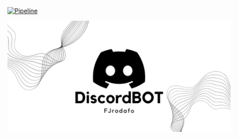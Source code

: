 [![Pipeline](https://github.com/FJrodafo/DiscordBOT/actions/workflows/pipeline_deployment.yml/badge.svg)](https://github.com/FJrodafo/DiscordBOT/actions/workflows/pipeline_deployment.yml)

<picture>
    <source media="(prefers-color-scheme: dark)" srcset="https://raw.githubusercontent.com/FJrodafo/DiscordBOT/main/Assets/Dark.png">
    <img alt="DiscordBOT" src="https://raw.githubusercontent.com/FJrodafo/DiscordBOT/main/Assets/Light.png">
</picture>